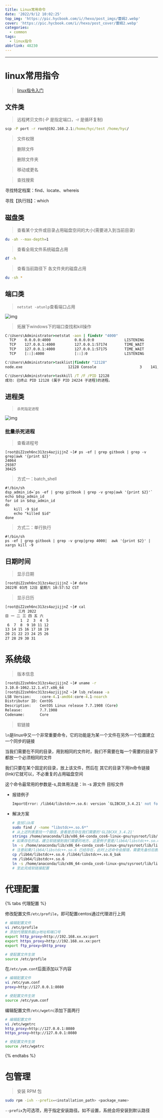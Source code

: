 ```yaml
---
title: Linux常用命令
date: '2022/9/12 10:02:25'
top_img: 'https://pic.hycbook.com/i//hexo/post_imgs/蕾姆2.webp'
cover: 'https://pic.hycbook.com/i//hexo/post_cover/蕾姆2.webp'
categories:
  - common
tags:
  - linux指令
abbrlink: 48230
---
```



---

# linux常用指令

> [linux指令入门](http://www.linuxso.com/command/)

## 文件类

> 远程拷贝文件(-P 是指定端口，-r 是循环复制)

```cmd
scp -P port -r root@192.168.2.1:/home/hyc/test /home/hyc/
```

> 文件权限



> 删除文件



> 删除文件夹



> 移动或更名



> 查找搜索

寻找特定档案：find、locate、whereis

寻找【执行挡】：which

## 磁盘类

> 查看某个文件或目录占用磁盘空间的大小(需要进入到当前目录)

``` sh
du -ah --max-depth=1
```

> 查看全局文件系统磁盘占用

``` sh
df -h
```

> 查看当前路径下 各文件夹的磁盘占用

```sh
du -sh *
```

## 端口类

> `netstat -atunlp`查看端口占用

![img](https://pic.hycbook.com/i/hexo/bk_resources/common/3.Linux常用命令/image-20200328210123194.webp)

> 拓展下windows下的端口查找和kill操作

```cmd
C:\Users\Administrator>netstat -aon | findstr "4000"
  TCP    0.0.0.0:4000           0.0.0.0:0              LISTENING       12128
  TCP    127.0.0.1:4000         127.0.0.1:57174        TIME_WAIT       0
  TCP    127.0.0.1:4000         127.0.0.1:57175        TIME_WAIT       0
  TCP    [::]:4000              [::]:0                 LISTENING       12128

C:\Users\Administrator>tasklist|findstr "12128"
node.exe                     12128 Console                    3    141,152 K

C:\Users\Administrator>taskkill /T /F /PID 12128
成功: 已终止 PID 12128 (属于 PID 24224 子进程)的进程。
```

## 进程类

> `杀死指定进程`

![img](https://pic.hycbook.com/i/hexo/bk_resources/common/3.Linux常用命令/image-20200328210327497.webp)
### 批量杀死进程

> 查看进程号

```shell
[root@iZ2zeh6nc313zs4azjijjnZ ~]# ps -ef | grep gitbook | grep -v grep|awk '{print $2}'
24064
29387
30425
```

> 方式一：batch_shell

```shell
#!/bin/sh
dsp_admin_id=`ps -ef | grep gitbook | grep -v grep|awk '{print $2}'`
echo $dsp_admin_id
for id in $dsp_admin_id
do
    kill -9 $id  
    echo "killed $id" 
done
```

> 方式二：单行执行

```shell
#!/bin/sh
ps -ef | grep gitbook | grep -v grep|grep 4000|  awk '{print $2}' | xargs kill -9
```



## 日期时间

> 显示日期

```cmd
[root@iZ2zeh6nc313zs4azjijjnZ ~]# date
2022年 03月 12日 星期六 10:57:52 CST
```

> 显示日历

```cmd
[root@iZ2zeh6nc313zs4azjijjnZ ~]# cal
      三月 2022     
日 一 二 三 四 五 六
       1  2  3  4  5
 6  7  8  9 10 11 12
13 14 15 16 17 18 19
20 21 22 23 24 25 26
27 28 29 30 31
```

# 系统级

> 版本信息

```cmd
[root@iZ2zeh6nc313zs4azjijjnZ ~]# uname -r
3.10.0-1062.12.1.el7.x86_64
[root@iZ2zeh6nc313zs4azjijjnZ ~]# lsb_release -a
LSB Version:    :core-4.1-amd64:core-4.1-noarch
Distributor ID: CentOS
Description:    CentOS Linux release 7.7.1908 (Core)
Release:        7.7.1908
Codename:       Core
```

> 软链接

`ln`是linux中又一个非常重要命令，它的功能是为某一个文件在另外一个位置建立一个同步的链接

当我们需要在不同的目录，用到相同的文件时，我们不需要在每一个需要的目录下都放一个必须相同的文件

我们只要在某个固定的目录，放上该文件，然后在 其它的目录下用ln命令链接(link)它就可以，不必重复的占用磁盘空间

这个命令最常用的参数是-s,具体用法是：ln -s 源文件 目标文件

* 报错例子

  ```sh
  ImportError: /lib64/libstdc++.so.6: version `GLIBCXX_3.4.21' not found (required by /home/anaconda/install/envs/stk37/lib/python3.7/site-packages/pandas/_libs/window/aggregations.cpython-37m-x86_64-linux-gnu.so)
  ```

* 解决方案

  ```sh
  # 查找lib库
  sudo find / -name "libstdc++.so.6*"
  # 从上述列表里找一个路径，查看是否存在我们需要的'GLIBCXX_3.4.21'
  strings /home/anaconda/lib/x86_64-conda_cos6-linux-gnu/sysroot/lib/libstdc++.so.6 |grep GLIBCXX_3.4.21
  # 如果存在的话，建立软链接到我们需要的地方，这里例子里是/lib64/libstdc++.so.6
  ln -s /home/anaconda/lib/x86_64-conda_cos6-linux-gnu/sysroot/lib/libstdc++.so.6 /lib64/libstdc++.so.6
  # 注意如果/lib64/libstdc++.so.6 已经存在，此时上述命令会报错，需要先备份后删除，再执行ln，(但是里面没有我们需要的'GLIBCXX_3.4.21'，可以用strings查看)
  cp /lib64/libstdc++.so.6 /lib64/libstdc++.so.6_bak
  rm /lib64/libstdc++.so.6
  ln -s /home/anaconda/lib/x86_64-conda_cos6-linux-gnu/sysroot/lib/libstdc++.so.6 /lib64/libstdc++.so.6
  # 至此完成软链接配置
  ```

  

# 代理配置

{% tabs 代理配置 %}
<!-- tab 系统代理 -->

修改配置文件`/etc/profile`，即可配置centos通过代理进行上网

```sh
# 编辑配置文件
vi /etc/profile
# 添加代理服务器ip地址和端口号
export http_proxy=http://192.168.xx.xx:port
export https_proxy=http://192.168.xx.xx:port
export ftp_proxy=$http_proxy

# 使配置文件生效
source /etc/profile
```

<!-- endtab -->

<!-- tab yum代理 -->

在`/etc/yum.conf`后面添加以下内容

```sh
# 编辑配置文件
vi /etc/yum.conf
proxy=http://127.0.0.1:8080

# 使配置文件生效
source /etc/yum.conf
```

<!-- endtab -->

<!-- tab wget代理 -->

编辑配置文件`/etc/wgetrc`添加下面两行

```sh
# 编辑配置文件
vi /etc/wgetrc
http_proxy=http://127.0.0.1:8080
https_proxy=http://127.0.0.1:8080

# 使配置文件生效
source /etc/wgetrc
```

<!-- endtab -->

{% endtabs %}



# 包管理

> 安装 RPM 包

```sh
sudo rpm -ivh --prefix=<installation_path> <package_name>
```

`--prefix`为可选项，用于指定安装路径。如不设置，系统会将安装到默认路径
